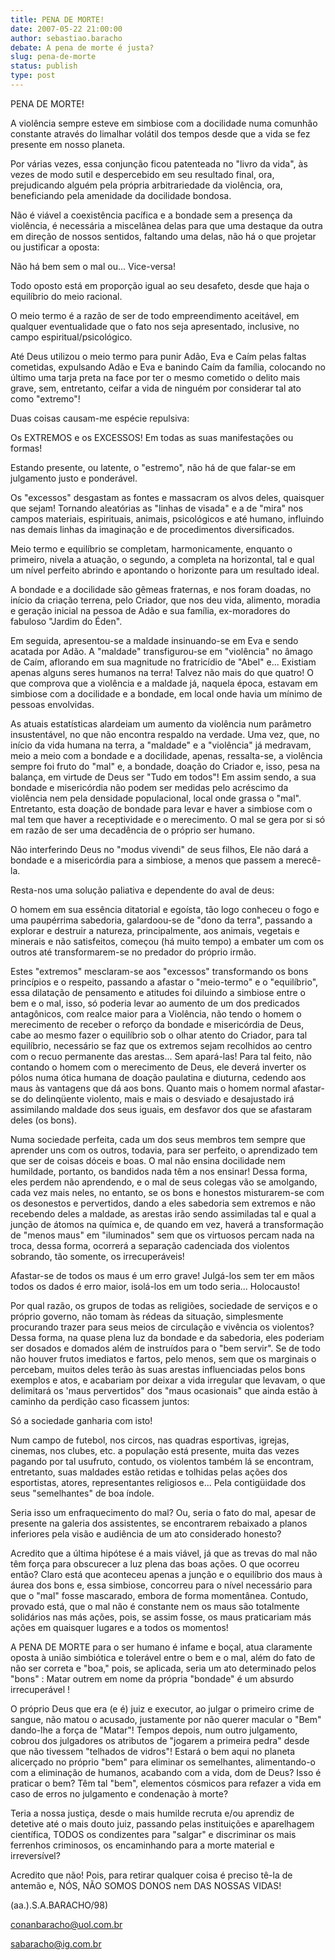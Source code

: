 ```yaml
---
title: PENA DE MORTE!
date: 2007-05-22 21:00:00
author: sebastiao.baracho
debate: A pena de morte é justa?
slug: pena-de-morte
status: publish 
type: post
---
```


PENA DE MORTE!   

  

A violência sempre esteve em simbiose com a docilidade numa comunhão constante através do limalhar volátil dos tempos desde que a vida se fez presente em nosso planeta.  

Por várias vezes, essa conjunção ficou patenteada no "livro da vida", às vezes de modo sutil e despercebido em seu resultado final, ora, prejudicando alguém pela própria arbitrariedade da violência, ora, beneficiando pela amenidade da docilidade bondosa.   

Não é viável a coexistência pacífica e a bondade sem a presença da violência, é necessária a miscelânea delas para que uma destaque da outra em direção de nossos sentidos, faltando uma delas, não há o que projetar ou justificar a oposta:   

Não há bem sem o mal ou... Vice-versa!  

Todo oposto está em proporção igual ao seu desafeto, desde que haja o equilíbrio do meio racional.  

 O meio termo é a razão de ser de todo empreendimento aceitável, em qualquer eventualidade que o fato nos seja apresentado, inclusive, no campo espiritual/psicológico.  

Até Deus utilizou o meio termo para punir Adão, Eva e Caím pelas faltas cometidas, expulsando Adão e Eva e banindo Caím da família, colocando no último uma tarja preta na face por ter o mesmo cometido o delito mais grave, sem, entretanto, ceifar a vida de ninguém por considerar tal ato como "extremo"!  

Duas coisas causam-me espécie repulsiva:  

Os EXTREMOS e os EXCESSOS! Em todas as suas manifestações ou formas!  

Estando presente, ou latente, o "estremo", não há de que falar-se em julgamento justo e ponderável.  

Os "excessos" desgastam as fontes e massacram os alvos deles, quaisquer que sejam! Tornando aleatórias as "linhas de visada" e a de "mira" nos campos materiais, espirituais, animais, psicológicos e até humano, influindo nas demais linhas da imaginação e de procedimentos diversificados.   

Meio termo e equilíbrio se completam, harmonicamente, enquanto o primeiro, nivela a atuação, o segundo, a completa na horizontal, tal e qual um nível perfeito abrindo e apontando o horizonte para um resultado ideal.  

A bondade e a docilidade são gêmeas fraternas, e nos foram doadas, no início da criação terrena, pelo Criador, que nos deu vida, alimento, moradia e geração inicial na pessoa de Adão e sua família, ex-moradores do fabuloso "Jardim do Éden".  

 Em seguida, apresentou-se a maldade insinuando-se em Eva e sendo acatada por Adão. A "maldade" transfigurou-se em "violência" no âmago de Caím, aflorando em sua magnitude no fratricídio de "Abel" e... Existiam apenas alguns seres humanos na terra! Talvez não mais do que quatro! O que comprova que a violência e a maldade já, naquela época, estavam em simbiose com a docilidade e a bondade, em local onde havia um mínimo de pessoas envolvidas.  

 As atuais estatísticas alardeiam um aumento da violência num parâmetro insustentável, no que não encontra respaldo na verdade. Uma vez, que, no início da vida humana na terra, a "maldade" e a "violência" já medravam, meio a meio com a bondade e a docilidade, apenas, ressalta-se, a violência sempre foi fruto do "mal" e, a bondade, doação do Criador e, isso, pesa na balança, em virtude de Deus ser "Tudo em todos"! Em assim sendo, a sua bondade e misericórdia não podem ser medidas pelo acréscimo da violência nem pela densidade populacional, local onde grassa o "mal". Entretanto, esta doação de bondade para levar e haver a simbiose com o mal tem que haver a receptividade e o merecimento. O mal se gera por si só em razão de ser uma decadência de o próprio ser humano.  

 Não interferindo Deus no "modus vivendi" de seus filhos, Ele não dará a bondade e a misericórdia para a simbiose, a menos que passem a merecê-la.  

 Resta-nos uma solução paliativa e dependente do aval de deus:  

O homem em sua essência ditatorial e egoísta, tão logo conheceu o fogo e uma paupérrima sabedoria, galardoou-se de "dono da terra", passando a explorar e destruir a natureza, principalmente, aos animais, vegetais e minerais e não satisfeitos, começou (há muito tempo) a embater um com os outros até transformarem-se no predador do próprio irmão.  

Estes "extremos" mesclaram-se aos "excessos" transformando os bons princípios e o respeito, passando a afastar o "meio-termo" e o "equilíbrio", essa dilatação de pensamento e atitudes foi diluindo a simbiose entre o bem e o mal, isso, só poderia levar ao aumento de um dos predicados antagônicos, com realce maior para a Violência, não tendo o homem o merecimento de receber o reforço da bondade e misericórdia de Deus, cabe ao mesmo fazer o equilíbrio sob o olhar atento do Criador, para tal equilíbrio, necessário se faz que os extremos sejam recolhidos ao centro com o recuo permanente das arestas... Sem apará-las! Para tal feito, não contando o homem com o merecimento de Deus, ele deverá inverter os pólos numa ótica humana de doação paulatina e diuturna, cedendo aos maus às vantagens que dá aos bons. Quanto mais o homem normal afastar-se do delinqüente violento, mais e mais o desviado e desajustado irá assimilando maldade dos seus iguais, em desfavor dos que se afastaram deles (os bons).  

Numa sociedade perfeita, cada um dos seus membros tem sempre que aprender uns com os outros, todavia, para ser perfeito, o aprendizado tem que ser de coisas dóceis e boas. O mal não ensina docilidade nem humildade, portanto, os bandidos nada têm a nos ensinar! Dessa forma, eles perdem não aprendendo, e o mal de seus colegas vão se amolgando, cada vez mais neles, no entanto, se os bons e honestos misturarem-se com os desonestos e pervertidos, dando a eles sabedoria sem extremos e não recebendo deles a maldade, as arestas irão sendo assimiladas tal e qual a junção de átomos na química e, de quando em vez, haverá a transformação de "menos maus" em "iluminados" sem que os virtuosos percam nada na troca, dessa forma, ocorrerá a separação cadenciada dos violentos sobrando, tão somente, os irrecuperáveis!  

 Afastar-se de todos os maus é um erro grave! Julgá-los sem ter em mãos todos os dados é erro maior, isolá-los em um todo seria... Holocausto!  

 Por qual razão, os grupos de todas as religiões, sociedade de serviços e o próprio governo, não tomam às rédeas da situação, simplesmente procurando trazer para seus meios de circulação e vivência os violentos? Dessa forma, na quase plena luz da bondade e da sabedoria, eles poderiam ser dosados e domados além de instruídos para o "bem servir". Se de todo não houver frutos imediatos e fartos, pelo menos, sem que os marginais o percebam, muitos deles terão às suas arestas influenciadas pelos bons exemplos e atos, e acabariam por deixar a vida irregular que levavam, o que delimitará os 'maus pervertidos" dos "maus ocasionais" que ainda estão à caminho da perdição caso ficassem juntos:   

 Só a sociedade ganharia com isto!   

Num campo de futebol, nos circos, nas quadras esportivas, igrejas, cinemas, nos clubes, etc. a população está presente, muita das vezes pagando por tal usufruto, contudo, os violentos também lá se encontram, entretanto, suas maldades estão retidas e tolhidas pelas ações dos esportistas, atores, representantes religiosos e... Pela contigüidade dos seus "semelhantes" de boa índole.   

Seria isso um enfraquecimento do mal? Ou, seria o fato do mal, apesar de presente na galeria dos assistentes, se encontrarem rebaixado a planos inferiores pela visão e audiência de um ato considerado honesto?   

Acredito que a última hipótese é a mais viável, já que as trevas do mal não têm força para obscurecer a luz plena das boas ações. O que ocorreu então? Claro está que aconteceu apenas a junção e o equilíbrio dos maus à áurea dos bons e, essa simbiose, concorreu para o nível necessário para que o "mal" fosse mascarado, embora de forma momentânea. Contudo, provado está, que o mal não é constante nem os maus são totalmente solidários nas más ações, pois, se assim fosse, os maus praticariam más ações em quaisquer lugares e a todos os momentos!  

A PENA DE MORTE para o ser humano é infame e boçal, atua claramente oposta à união simbiótica e tolerável entre o bem e o mal, além do fato de não ser correta e "boa," pois, se aplicada, seria um ato determinado pelos "bons" : Matar outrem em nome da própria "bondade" é um absurdo irrecuperável !  

O próprio Deus que era (e é) juiz e executor, ao julgar o primeiro crime de sangue, não matou o acusado, justamente por não querer macular o "Bem" dando-lhe a força de "Matar"! Tempos depois, num outro julgamento, cobrou dos julgadores os atributos de "jogarem a primeira pedra" desde que não tivessem "telhados de vidros"! Estará o bem aqui no planeta alicerçado no próprio "bem" para eliminar os semelhantes, alimentando-o com a eliminação de humanos, acabando com a vida, dom de Deus? Isso é praticar o bem? Têm tal "bem", elementos cósmicos para refazer a vida em caso de erros no julgamento e condenação à morte?  

Teria a nossa justiça, desde o mais humilde recruta e/ou aprendiz de detetive até o mais douto juiz, passando pelas instituições e aparelhagem científica, TODOS os condizentes para "salgar" e discriminar os mais ferrenhos criminosos, os encaminhando para a morte material e irreversível?   

Acredito que não! Pois, para retirar qualquer coisa é preciso tê-la de antemão e, NÓS, NÃO SOMOS DONOS nem DAS NOSSAS VIDAS!  

 (aa.).S.A.BARACHO/98)  

conanbaracho@uol.com.br  

sabaracho@ig.com.br
